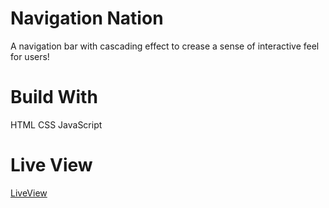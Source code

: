 # Navigation Nation

A navigation bar with cascading effect to crease a sense of interactive feel for users!

# Build With

HTML
CSS
JavaScript

# Live View

[LiveView](https://defeinium.github.io/Navigation-Nation/ "Navigation Nation")

